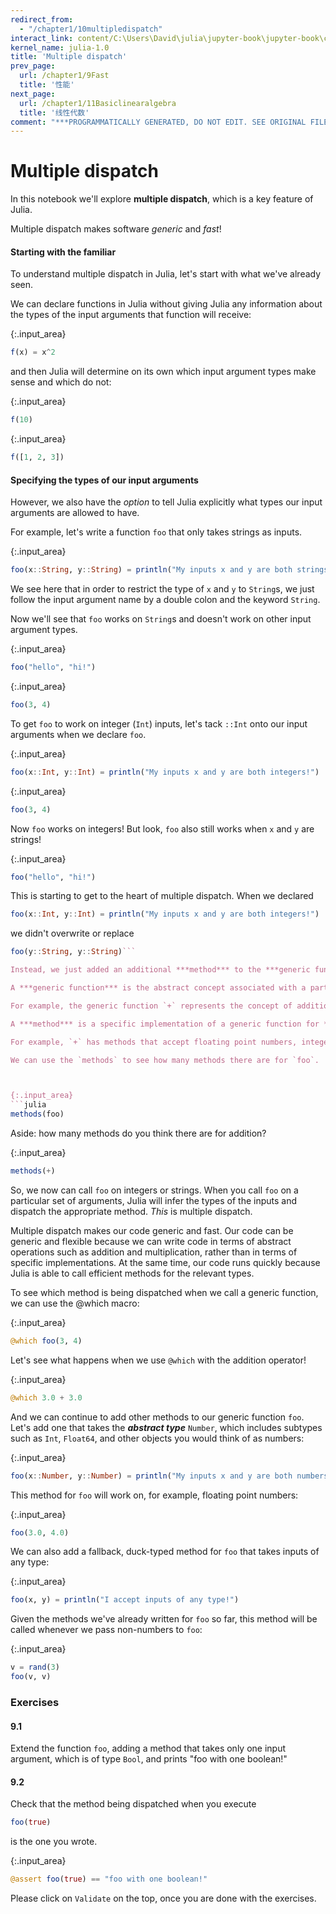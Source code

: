 ```yaml
---
redirect_from:
  - "/chapter1/10multipledispatch"
interact_link: content/C:\Users\David\julia\jupyter-book\jupyter-book\content\chapter1/10Multipledispatch.ipynb
kernel_name: julia-1.0
title: 'Multiple dispatch'
prev_page:
  url: /chapter1/9Fast
  title: '性能'
next_page:
  url: /chapter1/11Basiclinearalgebra
  title: '线性代数'
comment: "***PROGRAMMATICALLY GENERATED, DO NOT EDIT. SEE ORIGINAL FILES IN /content***"
---
```


# Multiple dispatch

In this notebook we'll explore **multiple dispatch**, which is a key feature of Julia.

Multiple dispatch makes software *generic* and *fast*!

#### Starting with the familiar

To understand multiple dispatch in Julia, let's start with what we've already seen.

We can declare functions in Julia without giving Julia any information about the types of the input arguments that function will receive:



{:.input_area}
```julia
f(x) = x^2
```


and then Julia will determine on its own which input argument types make sense and which do not:



{:.input_area}
```julia
f(10)
```




{:.input_area}
```julia
f([1, 2, 3])
```


#### Specifying the types of our input arguments

However, we also have the *option* to tell Julia explicitly what types our input arguments are allowed to have.

For example, let's write a function `foo` that only takes strings as inputs.



{:.input_area}
```julia
foo(x::String, y::String) = println("My inputs x and y are both strings!")
```


We see here that in order to restrict the type of `x` and `y` to `String`s, we just follow the input argument name by a double colon and the keyword `String`.

Now we'll see that `foo` works on `String`s and doesn't work on other input argument types.



{:.input_area}
```julia
foo("hello", "hi!")
```




{:.input_area}
```julia
foo(3, 4)
```


To get `foo` to work on integer (`Int`) inputs, let's tack `::Int` onto our input arguments when we declare `foo`.



{:.input_area}
```julia
foo(x::Int, y::Int) = println("My inputs x and y are both integers!")
```




{:.input_area}
```julia
foo(3, 4)
```


Now `foo` works on integers! But look, `foo` also still works when `x` and `y` are strings!



{:.input_area}
```julia
foo("hello", "hi!")
```


This is starting to get to the heart of multiple dispatch. When we declared

```julia
foo(x::Int, y::Int) = println("My inputs x and y are both integers!")
```
we didn't overwrite or replace
```julia
foo(y::String, y::String)```

Instead, we just added an additional ***method*** to the ***generic function*** called `foo`.

A ***generic function*** is the abstract concept associated with a particular operation.

For example, the generic function `+` represents the concept of addition.

A ***method*** is a specific implementation of a generic function for *particular argument types*.

For example, `+` has methods that accept floating point numbers, integers, matrices, etc.

We can use the `methods` to see how many methods there are for `foo`.



{:.input_area}
```julia
methods(foo)
```


Aside: how many methods do you think there are for addition?



{:.input_area}
```julia
methods(+)
```


So, we now can call `foo` on integers or strings. When you call `foo` on a particular set of arguments, Julia will infer the types of the inputs and dispatch the appropriate method. *This* is multiple dispatch.

Multiple dispatch makes our code generic and fast. Our code can be generic and flexible because we can write code in terms of abstract operations such as addition and multiplication, rather than in terms of specific implementations. At the same time, our code runs quickly because Julia is able to call efficient methods for the relevant types.

To see which method is being dispatched when we call a generic function, we can use the @which macro:



{:.input_area}
```julia
@which foo(3, 4)
```


Let's see what happens when we use `@which` with the addition operator!



{:.input_area}
```julia
@which 3.0 + 3.0
```


And we can continue to add other methods to our generic function `foo`. Let's add one that takes the ***abstract type*** `Number`, which includes subtypes such as `Int`, `Float64`, and other objects you would think of as numbers:



{:.input_area}
```julia
foo(x::Number, y::Number) = println("My inputs x and y are both numbers!")
```


This method for `foo` will work on, for example, floating point numbers:



{:.input_area}
```julia
foo(3.0, 4.0)
```


We can also add a fallback, duck-typed method for `foo` that takes inputs of any type:



{:.input_area}
```julia
foo(x, y) = println("I accept inputs of any type!")
```


Given the methods we've already written for `foo` so far, this method will be called whenever we pass non-numbers to `foo`:



{:.input_area}
```julia
v = rand(3)
foo(v, v)
```


### Exercises

#### 9.1

Extend the function `foo`, adding a method that takes only one input argument, which is of type `Bool`, and prints "foo with one boolean!"

#### 9.2

Check that the method being dispatched when you execute 
```julia
foo(true)
```
is the one you wrote.



{:.input_area}
```julia
@assert foo(true) == "foo with one boolean!"
```


Please click on `Validate` on the top, once you are done with the exercises.
